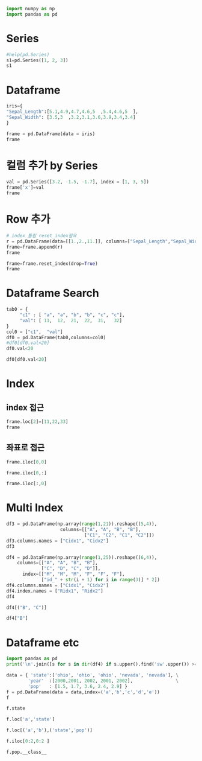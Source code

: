 ```python
import numpy as np
import pandas as pd
```

# Series


```python
#help(pd.Series)
s1=pd.Series([1, 2, 3])
s1
```

# Dataframe


```python
iris={
"Sepal_Length":[5.1,4.9,4.7,4.6,5  ,5.4,4.6,5  ],
"Sepal_Width": [3.5,3  ,3.2,3.1,3.6,3.9,3.4,3.4]
}

frame = pd.DataFrame(data = iris)
frame
```

# 컬럼 추가 by Series



```python
val = pd.Series([3.2, -1.5, -1.7], index = [1, 3, 5])
frame['x']=val
frame
```

# Row 추가


```python
# index 틀림 reset_index필요
r = pd.DataFrame(data=[[1.,2.,11.]], columns=["Sepal_Length","Sepal_Width","x"])
frame=frame.append(r)
frame
```


```python
frame=frame.reset_index(drop=True)
frame
```

# Dataframe Search


```python
tab0 = {
     "c1" : [ "a", "a", "b", "b", "c", "c"],
     "val": [ 11,  12,  21,  22,  31,   32]
}
col0 = ["c1",  "val"]
df0 = pd.DataFrame(tab0,columns=col0)
#df0[df0.val<20]
df0.val<20
```


```python
df0[df0.val<20]
```

# Index

## index 접근


```python
frame.loc[2]=[11,22,33]
frame
```

## 좌표로 접근


```python
frame.iloc[0,0]
```


```python
frame.iloc[0,:]
```


```python
frame.iloc[:,0]
```

# Multi Index


```python
df3 = pd.DataFrame(np.array(range(1,21)).reshape((5,4)),
                    columns=[["A", "A", "B", "B"],
                             ["C1", "C2", "C1", "C2"]])
df3.columns.names = ["Cidx1", "Cidx2"]
df3
```


```python
df4 = pd.DataFrame(np.array(range(1,25)).reshape((6,4)),
    columns=[["A", "A", "B", "B"],
             ["C", "D", "C", "D"]],
      index=[["M", "M", "M", "F", "F", "F"],
             ["id_" + str(i + 1) for i in range(3)] * 2])
df4.columns.names = ["Cidx1", "Cidx2"]
df4.index.names = ["Ridx1", "Ridx2"]
df4

```


```python
df4[("B", "C")]
```


```python
df4["B"]
```

# Dataframe etc


```python
import pandas as pd
print('\n'.join([s for s in dir(df4) if s.upper().find('sw'.upper()) >= 0 ]))
```


```python
data = { 'state':['ohio', 'ohio', 'ohio', 'nevada', 'nevada'], \
        'year'  :[2000,2001, 2002, 2001, 2002],                \
        'pop'   : [1.5, 1.7, 3.6, 2.4, 2.9] }
f = pd.DataFrame(data = data,index=('a','b','c','d','e'))        
f
```


```python
f.state
```


```python
f.loc['a','state']
```


```python
f.loc[('a','b'),('state','pop')]
```


```python
f.iloc[0:2,0:2 ]
```


```python
f.pop.__class__
```
